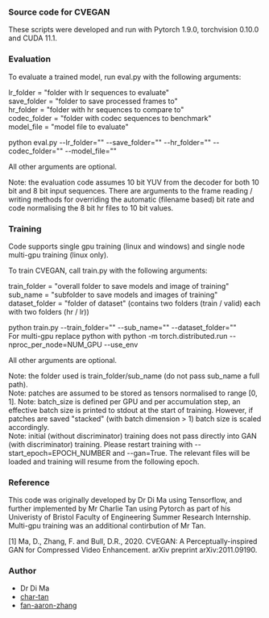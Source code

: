 ### Source code for CVEGAN

These scripts were developed and run with Pytorch 1.9.0, torchvision 0.10.0 and CUDA 11.1.

### Evaluation

To evaluate a trained model, run eval.py with the following arguments:

lr_folder = "folder with lr sequences to evaluate" <br />
save_folder = "folder to save processed frames to" <br />
hr_folder = "folder with hr sequences to compare to" <br />
codec_folder = "folder with codec sequences to benchmark" <br />
model_file = "model file to evaluate"

python eval.py --lr_folder="" --save_folder="" --hr_folder="" --codec_folder="" --model_file=""

All other arguments are optional.

Note: the evaluation code assumes 10 bit YUV from the decoder for both 10 bit and 8 bit input sequences. There are arguments to the frame reading / writing methods for overriding the automatic (filename based) bit rate and code normalising the 8 bit hr files to 10 bit values.

### Training

Code supports single gpu training (linux and windows) and single node multi-gpu training (linux only). 

To train CVEGAN, call train.py with the following arguments:

train_folder = "overall folder to save models and image of training"<br />
sub_name = "subfolder to save models and images of training"<br />
dataset_folder = "folder of dataset" (contains two folders (train / valid) each with two folders (hr / lr))<br />

python train.py --train_folder="" --sub_name="" --dataset_folder=""<br />
For multi-gpu replace python with python -m torch.distributed.run --nproc_per_node=NUM_GPU --use_env

All other arguments are optional.

Note: the folder used is train_folder/sub_name (do not pass sub_name a full path).<br />
Note: patches are assumed to be stored as tensors normalised to range [0, 1].
Note: batch_size is defined per GPU and per accumulation step, an effective batch size is printed to stdout at the start of training. However, if patches are saved "stacked" (with batch dimension > 1) batch size is scaled accordingly.<br />
Note: initial (without discriminator) training does not pass directly into GAN (with discriminator) training. Please restart training with --start_epoch=EPOCH_NUMBER and --gan=True. The relevant files will be loaded and training will resume from the following epoch.<br />

### Reference

This code was originally developed by Dr Di Ma using Tensorflow, and further implemented by Mr Charlie Tan using Pytorch as part of his Univeristy of Bristol Faculty of Engineering Summer Research Internship. Multi-gpu training was an additional contirbution of Mr Tan.
 
[1] Ma, D., Zhang, F. and Bull, D.R., 2020. CVEGAN: A Perceptually-inspired GAN for Compressed Video Enhancement. arXiv preprint arXiv:2011.09190.

### Author

- Dr Di Ma
- [char-tan](https://github.com/char-tan)
- [fan-aaron-zhang](https://github.com/an-aaron-zhang)
